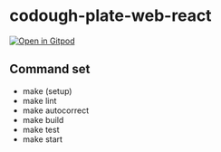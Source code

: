 # codough-plate-web-react

[![Open in Gitpod](https://gitpod.io/button/open-in-gitpod.svg)](https://gitpod.io/#https://github.com/codough/codough-plate-web-react)

## Command set

- make (setup)
- make lint
- make autocorrect
- make build
- make test
- make start
